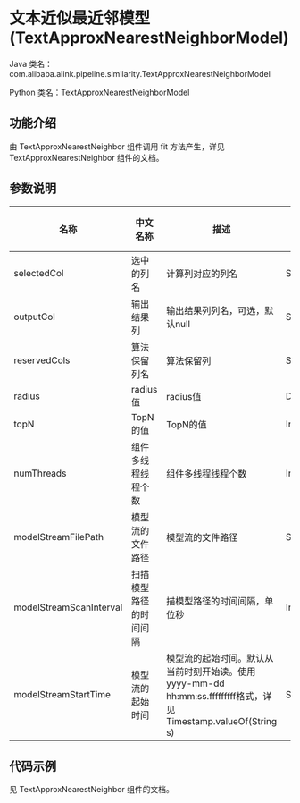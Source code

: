# 文本近似最近邻模型 (TextApproxNearestNeighborModel)
Java 类名：com.alibaba.alink.pipeline.similarity.TextApproxNearestNeighborModel

Python 类名：TextApproxNearestNeighborModel


## 功能介绍
由 TextApproxNearestNeighbor 组件调用 fit 方法产生，详见 TextApproxNearestNeighbor 组件的文档。


## 参数说明
| 名称 | 中文名称 | 描述 | 类型 | 是否必须？ | 默认值 |
| --- | --- | --- | --- | --- | --- |
| selectedCol | 选中的列名 | 计算列对应的列名 | String | ✓ |  |
| outputCol | 输出结果列 | 输出结果列列名，可选，默认null | String |  | null |
| reservedCols | 算法保留列名 | 算法保留列 | String[] |  | null |
| radius | radius值 | radius值 | Double |  | null |
| topN | TopN的值 | TopN的值 | Integer |  | null |
| numThreads | 组件多线程线程个数 | 组件多线程线程个数 | Integer |  | 1 |
| modelStreamFilePath | 模型流的文件路径 | 模型流的文件路径 | String |  | null |
| modelStreamScanInterval | 扫描模型路径的时间间隔 | 描模型路径的时间间隔，单位秒 | Integer |  | 10 |
| modelStreamStartTime | 模型流的起始时间 | 模型流的起始时间。默认从当前时刻开始读。使用yyyy-mm-dd hh:mm:ss.fffffffff格式，详见Timestamp.valueOf(String s) | String |  | null |


## 代码示例
见 TextApproxNearestNeighbor 组件的文档。
